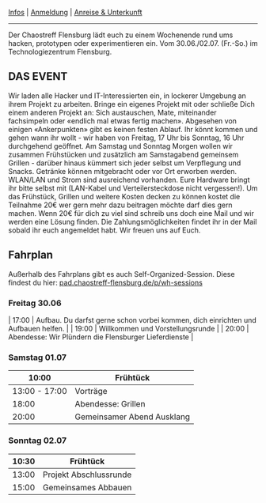 [Infos](/#das-event) | [Anmeldung](/registration) | [Anreise & Unterkunft](/anreise-unterkunft)

---

Der Chaostreff Flensburg lädt euch zu einem Wochenende rund ums hacken, prototypen oder experimentieren ein. Vom 30.06./02.07. (Fr.-So.) im Technologiezentrum Flensburg.


## DAS EVENT
Wir laden alle Hacker und IT-Interessierten ein, in lockerer Umgebung an ihrem Projekt zu arbeiten. Bringe ein eigenes Projekt mit oder schließe Dich einem anderen Projekt an: Sich austauschen, Mate, miteinander fachsimpeln oder «endlich mal etwas fertig machen».
Abgesehen von einigen «Ankerpunkten» gibt es keinen festen Ablauf. Ihr könnt kommen und gehen wann ihr wollt - wir haben von Freitag, 17 Uhr bis Sonntag, 16 Uhr durchgehend geöffnet. 
Am Samstag und Sonntag Morgen wollen wir zusammen Frühstücken und zusätzlich am Samstagabend gemeinsem Grillen - darüber hinaus kümmert sich jeder selbst um Verpflegung und Snacks. Getränke können mitgebracht oder vor Ort erworben werden. WLAN/LAN und Strom sind ausreichend vorhanden. Eure Hardware bringt ihr bitte selbst mit (LAN-Kabel und Verteilersteckdose nicht vergessen!).
Um das Frühstück, Grillen und weitere Kosten decken zu können kostet die Teilnahme 20€ wer gern mehr dazu beitragen möchte darf dies gern machen. 
Wenn 20€ für dich zu viel sind schreib uns doch eine Mail und wir werden eine Lösung finden.
Die Zahlungsmöglichkeiten findet ihr in der Mail sobald ihr euch angemeldet habt.
Wir freuen uns auf Euch.

## Fahrplan
Außerhalb des Fahrplans gibt es auch Self-Organized-Session. Diese findest du hier: [pad.chaostreff-flensburg.de/p/wh-sessions](https://pad.chaostreff-flensburg.de/p/wh-sessions)

### Freitag 30.06

| 17:00 | Aufbau. Du darfst gerne schon vorbei kommen, dich einrichten und Aufbauen helfen. |
| 19:00 | Willkommen und Vorstellungsrunde |
| 20:00 | Abendesse: Wir Plündern die Flensburger Lieferdienste |


### Samstag 01.07

| 10:00 | Frühtück |
| -- | -- |
| 13:00 - 17:00 | Vorträge |
| 18:00 | Abendesse: Grillen |
| 20:00 | Gemeinsamer Abend Ausklang |


### Sonntag 02.07

| 10:30 | Frühtück |
| -- | -- |
| 13:00 | Projekt Abschlussrunde |
| 15:00 | Gemeinsames Abbauen |
